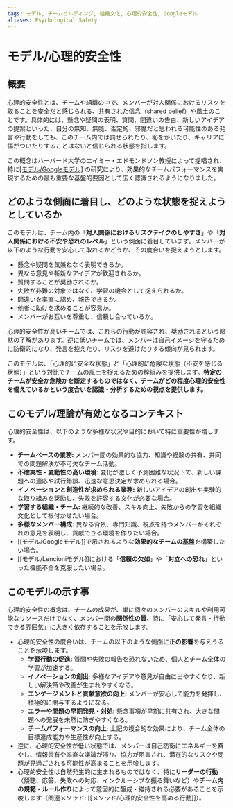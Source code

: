 ```yaml
---
tags: モデル, チームビルディング, 組織文化, 心理的安全性, Googleモデル
aliases: Psychological Safety
---
```


# モデル/心理的安全性

## 概要

心理的安全性とは、チームや組織の中で、メンバーが対人関係におけるリスクを取ることを安全だと感じられる、共有された信念（shared belief）や風土のことです。具体的には、懸念や疑問の表明、質問、間違いの告白、新しいアイデアの提案といった、自分の無知、無能、否定的、邪魔だと思われる可能性のある発言や行動をしても、このチーム内では罰せられたり、恥をかいたり、キャリアに傷がついたりすることはないと信じられる状態を指します。

この概念はハーバード大学のエイミー・エドモンドソン教授によって提唱され、特に[[モデル/Googleモデル]](プロジェクト・アリストテレス) の研究により、効果的なチームパフォーマンスを実現するための最も重要な基盤的要因として広く認識されるようになりました。

## どのような側面に着目し、どのような状態を捉えようとしているか

このモデルは、チーム内の「**対人関係におけるリスクテイクのしやすさ**」や「**対人関係における不安や恐れのレベル**」という側面に着目しています。メンバーが以下のような行動を安心して取れるかどうか、その度合いを捉えようとします。

* 懸念や疑問を気兼ねなく表明できるか。
* 異なる意見や斬新なアイデアが歓迎されるか。
* 質問することが奨励されるか。
* 失敗が非難の対象ではなく、学習の機会として捉えられるか。
* 間違いを率直に認め、報告できるか。
* 他者に助けを求めることが容易か。
* メンバーがお互いを尊重し、信頼し合っているか。

心理的安全性が高いチームでは、これらの行動が許容され、奨励されるという暗黙の了解があります。逆に低いチームでは、メンバーは自己イメージを守るために防衛的になり、発言を控えたり、リスクを避けたりする傾向が見られます。

このモデルは、「心理的に安全な状態」と「心理的に危険な状態（不安を感じる状態）」という対比でチームの風土を捉えるための枠組みを提供します。**特定のチームが安全か危険かを断定するものではなく、チームがどの程度心理的安全性を備えているかという度合いを認識・分析するための視点を提供します。**

## このモデル/理論が有効となるコンテキスト

心理的安全性は、以下のような多様な状況や目的において特に重要性が増します。

* **チームベースの業務:** メンバー間の効果的な協力、知識や経験の共有、共同での問題解決が不可欠なチーム活動。
* **不確実性・変動性の高い環境:** 変化が激しく予測困難な状況下で、新しい課題への適応や試行錯誤、迅速な意思決定が求められる場合。
* **イノベーションと創造性が求められる業務:** 新しいアイデアの創出や実験的な取り組みを奨励し、失敗を許容する文化が必要な場合。
* **学習する組織・チーム:** 継続的な改善、スキル向上、失敗からの学習を組織文化として根付かせたい場合。
* **多様なメンバー構成:** 異なる背景、専門知識、視点を持つメンバーがそれぞれの意見を表明し、貢献できる環境を作りたい場合。
* [[モデル/Googleモデル]]で示されるような**効果的なチームの基盤**を構築したい場合。
* [[モデル/Lencioniモデル]]における「**信頼の欠如**」や「**対立への恐れ**」といった機能不全を克服したい場合。

## このモデルの示す事

心理的安全性の概念は、チームの成果が、単に個々のメンバーのスキルや利用可能なリソースだけでなく、メンバー間の**関係性の質**、特に「安心して発言・行動できる雰囲気」に大きく依存することを示唆します。

* 心理的安全性の度合いは、チームの以下のような側面に**正の影響**を与えうることを示唆します。
    * **学習行動の促進:** 質問や失敗の報告を恐れないため、個人とチーム全体の学習が加速する。
    * **イノベーションの創出:** 多様なアイデアや意見が自由に出やすくなり、新しい解決策や改善が生まれやすくなる。
    * **エンゲージメントと貢献意欲の向上:** メンバーが安心して能力を発揮し、積極的に関与するようになる。
    * **エラーや問題の早期発見・対処:** 懸念事項が早期に共有され、大きな問題への発展を未然に防ぎやすくなる。
    * **チームパフォーマンスの向上:** 上記の複合的な効果により、チーム全体の目標達成能力や生産性が向上する。
* 逆に、心理的安全性が低い状態では、メンバーは自己防衛にエネルギーを費やし、情報共有や率直な議論が滞り、協力が阻害され、潜在的なリスクや問題が見過ごされる可能性が高まることを示唆します。
* 心理的安全性は自然発生的に生まれるものではなく、特に**リーダーの行動**（傾聴、応答、失敗への対応、インクルーシブな振る舞いなど）や**チーム内の規範・ルール作り**によって意図的に醸成・維持される必要があることを示唆します（関連メソッド: [[メソッド/心理的安全性を高める行動]]）。